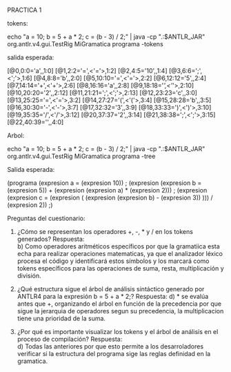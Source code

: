 PRACTICA 1

tokens: 

echo "a = 10; b = 5 + a * 2; c = (b - 3) / 2;" | java -cp ".:$ANTLR_JAR" org.antlr.v4.gui.TestRig MiGramatica programa -tokens

salida esperada: 

[@0,0:0='a',<ID>,1:0]
[@1,2:2='=',<'='>,1:2]
[@2,4:5='10',<INT>,1:4]
[@3,6:6=';',<';'>,1:6]
[@4,8:8='b',<ID>,2:0]
[@5,10:10='=',<'='>,2:2]
[@6,12:12='5',<INT>,2:4]
[@7,14:14='+',<'+'>,2:6]
[@8,16:16='a',<ID>,2:8]
[@9,18:18='*',<'*'>,2:10]
[@10,20:20='2',<INT>,2:12]
[@11,21:21=';',<';'>,2:13]
[@12,23:23='c',<ID>,3:0]
[@13,25:25='=',<'='>,3:2]
[@14,27:27='(',<'('>,3:4]
[@15,28:28='b',<ID>,3:5]
[@16,30:30='-',<'-'>,3:7]
[@17,32:32='3',<INT>,3:9]
[@18,33:33=')',<')'>,3:10]
[@19,35:35='/',<'/'>,3:12]
[@20,37:37='2',<INT>,3:14]
[@21,38:38=';',<';'>,3:15]
[@22,40:39='<EOF>',<EOF>,4:0]


Arbol: 

echo "a = 10; b = 5 + a * 2; c = (b - 3) / 2;" | java -cp ".:$ANTLR_JAR" org.antlr.v4.gui.TestRig MiGramatica programa -tree

Salida esperada: 

(programa (expresion a = (expresion 10)) ; (expresion (expresion b = (expresion 5)) + (expresion (expresion a) * (expresion 2))) ; (expresion (expresion c = (expresion ( (expresion (expresion b) - (expresion 3)) ))) / (expresion 2)) ;)



Preguntas del cuestionario: 

1. ¿Cómo se representan los operadores +, -, * y / en los tokens generados?
Respuesta:  
b) Como operadores aritméticos específicos  por que la gramatiica esta echa para realizar operaciones matematicas, ya que el analizador léxico procesa el código y identificará estos símbolos y los marcará como tokens específicos para las operaciones de suma, resta, multiplicación y división.

2. ¿Qué estructura sigue el árbol de análisis sintáctico generado por ANTLR4 para la expresión b = 5 + a * 2;?
Respuesta: 
d) * se evalúa antes que +, organizando el árbol en función de la precedencia  por que  sigue la jerarquia de operadores segun su precedencia, la multiplicacion tiene una prioridad de la suma. 

3. ¿Por qué es importante visualizar los tokens y el árbol de análisis en el proceso de compilación?
Respuesta:  
d) Todas las anteriores por que  esto permite a los desarroladores verificar si la estructura del programa sige las reglas definidad en la gramatica. 



